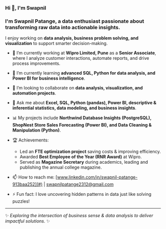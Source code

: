 ### Hi 👋, I'm Swapnil 

### I'm **Swapnil Patange**, a data enthusiast passionate about transforming raw data into actionable insights.  
I enjoy working on **data analysis, business problem solving, and visualization** to support smarter decision-making.  

- 🔭 I’m currently working at **Wipro Limited, Pune** as a **Senior Associate**, where I analyze customer interactions, automate reports, and drive process improvements.  
- 🌱 I’m currently learning **advanced SQL, Python for data analysis, and Power BI for business intelligence**.  
- 👯 I’m looking to collaborate on **data analysis, visualization, and automation projects**.  
- 💬 Ask me about **Excel, SQL, Python (pandas), Power BI, descriptive & inferential statistics, data modeling, and business insights**.  
- 📊 My projects include **Northwind Database Insights (PostgreSQL), ShopNest Store Sales Forecasting (Power BI), and Data Cleaning & Manipulation (Python)**.  

- 🏆 Achievements:  
  - Led an **FTE optimization project** saving costs & improving efficiency.  
  - Awarded **Best Employee of the Year (RNR Award)** at Wipro.  
  - Served as **Magazine Secretary** during academics, leading and publishing the annual college magazine.  
  
- 📫 How to reach me: [www.linkedin.com/in/swapnil-patange-913baa252](#) | [swapnilpatange2312@gmail.com](#)  
- ⚡ Fun fact: I love uncovering hidden patterns in data just like solving puzzles!  

---
✨ *Exploring the intersection of business sense & data analysis to deliver impactful solutions.* ✨

